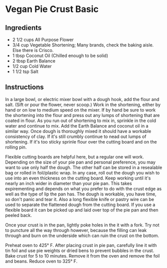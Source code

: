 # Vegan Pie Crust Basic

## Ingredients

- 2 1/2 cups    All Purpose Flower
- 3/4 cup       Vegetable Shortening; Many brands, check the baking aisle. Else there is Crisco.
- 1 tbsp        Coconut Oil (Chilled enough to be solid)
- 2 tbsp        Earth Balance
- 1/2 cup       Cold Water
- 1 1/2 tsp     Salt

## Instructions

In a large bowl, or electric mixer bowl with a dough hook, add the flour and salt. (Sift or pour the flower, never scoop.) Work in the shortening, either by hand or on low to medium speed on the mixer. If by hand be sure to work the shortening into the flour and press out any lumps of shortening that are coated in flour. As you run out of shortening to mix in, sprinkle in the cold water and continue to mix. Add the Earth Balance and coconut oil in a similar way. Once dough is thoroughly mixed it should have a workable consistency of clay. If it's still crumbly continue to nead out lumps of shortening. If it's too sticky sprinle flour over the cutting board and on the rolling pin.

Flexible cutting boards are helpful here, but a regular one will work. Depending on the size of your pie pan and personal preference, you may want to use only half the dough. The other half can be stored in a resealable bag or rolled in foil/plastic wrap. In any case, roll out the dough you wish to use into an even thickness on the cutting board. Keep working until it's nearly an inch wider in diameter than your pie pan. This takes expirementing and depends on what you prefer to do with the crust edge as well as the type of lip the pan has. The dough is workable, you have time, so don't panic and tear it. Also a long flexible knife or pastry wire can be used to separate the flattened dough from the cutting board. If you use a flexible board it can be picked up and laid over top of the pie pan and then peeled back.

Once your crust is in the pan, lightly poke holes in the it with a fork. Try not to puncture all the way through however, because the filling can leak through and burn on the underside which can ruin the crust on the bottom.

Preheat oven to 425° F. After placing crust in pie pan, carefully line it with tin foil and use pie weights or dried bens to prevent bubbles in the crust. Bake crust for 5 to 10 minutes. Remove it from the oven and remove the foil and beans. Reduce oven to 325° F.

